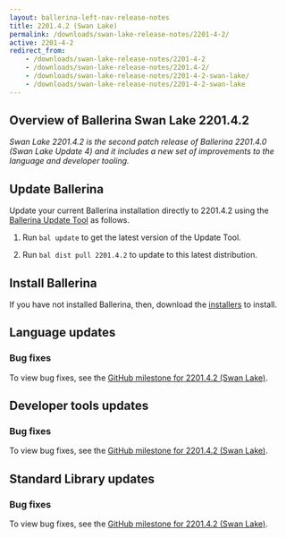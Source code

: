 ```yaml
---
layout: ballerina-left-nav-release-notes
title: 2201.4.2 (Swan Lake) 
permalink: /downloads/swan-lake-release-notes/2201-4-2/
active: 2201-4-2
redirect_from: 
    - /downloads/swan-lake-release-notes/2201-4-2
    - /downloads/swan-lake-release-notes/2201.4-2/
    - /downloads/swan-lake-release-notes/2201-4-2-swan-lake/
    - /downloads/swan-lake-release-notes/2201-4-2-swan-lake
---
```


## Overview of Ballerina Swan Lake 2201.4.2

<em>Swan Lake 2201.4.2 is the second patch release of Ballerina 2201.4.0 (Swan Lake Update 4) and it includes a new set of improvements to the language and developer tooling.</em>

## Update Ballerina

Update your current Ballerina installation directly to 2201.4.2 using the [Ballerina Update Tool](/learn/update-tool/) as follows.

1. Run `bal update` to get the latest version of the Update Tool.

2. Run `bal dist pull 2201.4.2` to update to this latest distribution.

## Install Ballerina

If you have not installed Ballerina, then, download the [installers](/downloads/#swanlake) to install.

## Language updates

### Bug fixes

To view bug fixes, see the [GitHub milestone for 2201.4.2 (Swan Lake)](https://github.com/ballerina-platform/ballerina-lang/issues?q=is%3Aissue+milestone%3A2201.4.2+is%3Aclosed+label%3AType%2FBug).

## Developer tools updates

### Bug fixes

To view bug fixes, see the [GitHub milestone for 2201.4.2 (Swan Lake)](https://github.com/ballerina-platform/openapi-tools/issues?q=is%3Aissue+milestone%3A%22Swan+Lake+2201.4.2%22+is%3Aclosed+label%3AType%2FBug).

## Standard Library updates

### Bug fixes

To view bug fixes, see the [GitHub milestone for 2201.4.2 (Swan Lake)](https://github.com/ballerina-platform/ballerina-standard-library/issues?q=is%3Aissue+milestone%3A2201.4.2+label%3AType%2FBug+is%3Aclosed+).
